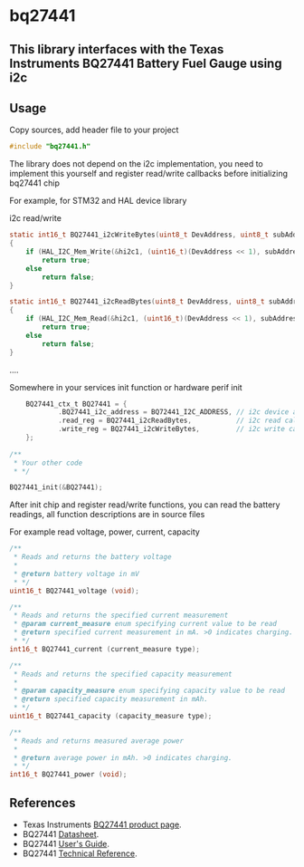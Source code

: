 # bq27441
This library interfaces with the Texas Instruments BQ27441 Battery Fuel Gauge using i2c
---------------------

Usage
-----

Copy sources, add header file to your project
```c
#include "bq27441.h"
```

The library does not depend on the i2c implementation, you need to implement this yourself and register read/write callbacks before initializing bq27441 chip

For example, for STM32 and HAL device library


i2c read/write
```c
static int16_t BQ27441_i2cWriteBytes(uint8_t DevAddress, uint8_t subAddress, uint8_t * src, uint8_t count)
{
    if (HAL_I2C_Mem_Write(&hi2c1, (uint16_t)(DevAddress << 1), subAddress, 1, src, count, 50) == HAL_OK)
        return true;
    else
        return false;
}

static int16_t BQ27441_i2cReadBytes(uint8_t DevAddress, uint8_t subAddress, uint8_t * dest, uint8_t count)
{
    if (HAL_I2C_Mem_Read(&hi2c1, (uint16_t)(DevAddress << 1), subAddress, 1, dest, count, 50) == HAL_OK)
        return true;
    else
        return false;
}
```

.... <br>

Somewhere in your services init function or hardware perif init
```c
    BQ27441_ctx_t BQ27441 = {
            .BQ27441_i2c_address = BQ72441_I2C_ADDRESS, // i2c device address, if you have another address change this
            .read_reg = BQ27441_i2cReadBytes,           // i2c read callback 
            .write_reg = BQ27441_i2cWriteBytes,         // i2c write callback 
    };
    
/**
 * Your other code
 * */

BQ27441_init(&BQ27441);

```

After init chip and register read/write functions, you can read the battery readings, all function descriptions are in source files

For example read voltage, power, current, capacity
```c
/**
 * Reads and returns the battery voltage
 *
 * @return battery voltage in mV
 * */
uint16_t BQ27441_voltage (void);

/**
 * Reads and returns the specified current measurement
 * @param current_measure enum specifying current value to be read
 * @return specified current measurement in mA. >0 indicates charging.
 * */
int16_t BQ27441_current (current_measure type);

/**
 * Reads and returns the specified capacity measurement
 *
 * @param capacity_measure enum specifying capacity value to be read
 * @return specified capacity measurement in mAh.
 * */
uint16_t BQ27441_capacity (capacity_measure type);

/**
 * Reads and returns measured average power
 *
 * @return average power in mAh. >0 indicates charging.
 * */
int16_t BQ27441_power (void);
```

References
---------------------

+ Texas Instruments [BQ27441 product page][1].
+ BQ27441 [Datasheet][2].
+ BQ27441 [User's Guide][4].
+ BQ27441 [Technical Reference][3].

[1]:http://www.ti.com/product/bq27441-g1
[2]:http://www.ti.com/lit/gpn/bq27441-g1
[3]:http://www.ti.com/lit/pdf/sluuac9
[4]:http://www.ti.com/lit/pdf/sluuap4
